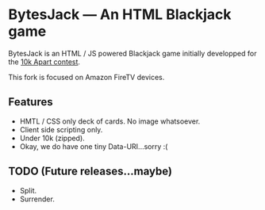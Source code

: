 BytesJack — An HTML Blackjack game
==================================
BytesJack is an HTML / JS powered Blackjack game initially developped for the [10k Apart contest](http://10k.aneventapart.com/).

This fork is focused on Amazon FireTV devices.

Features
--------
- HMTL / CSS only deck of cards. No image whatsoever.
- Client side scripting only.
- Under 10k (zipped).
- Okay, we do have one tiny Data-URI...sorry :(

TODO (Future releases...maybe)
------------------------------
- Split.
- Surrender.
